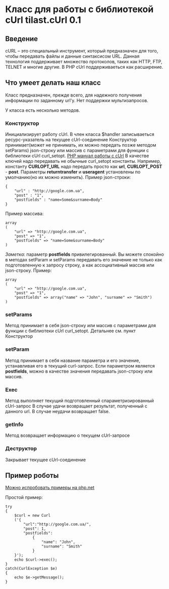 # Класс для работы с библиотекой cUrl tilast.cUrl 0.1

## Введение
cURL – это специальный инструмент, который предназначен для того, чтобы передавать файлы и данные синтаксисом URL.
Данная технология поддерживает множество протоколов, таких как HTTP, FTP, TELNET и многие другие.
В PHP cUrl поддерживаеться как расширение.

## Что умеет делать наш класс
Класс предназначен, прежде всего, для надежного получения информации по заданному url'у.
Нет поддержки мультизапросов.

У класса есть несколько методов.

### Конструктор
Инициализирует работу cUrl. В член класса $handler записываеться ресурс-указатель на текущее cUrl-соединение
Конструктор принимает(может не принимать, их можно передать позже методом setParams) json-строку или массив с параметрами для функции с библиотеки cUrl curl_setopt.
[PHP мануал работы с cUrl](http://php.net/manual/en/book.curl.php)
В качестве ключей надо передавать не обычные curl_setopt константы. Например, константу **CURLOPT_URL** надо передать
просто как **url**, **CURLOPT_POST** - **post**.
Параметры **returntransfer** и **useragent** установлены по умолчанию(но их можно изменить).
Пример json-строки:

    {
        "url" : "http://google.com.ua",
        "post" : "1",
        "postfields" : "name=Some&surname=Body"
    }
    
Пример массива:

    array
    (
        "url" => "http://google.com.ua",
        "post" => "1",
        "postfields" => "name=Some&surname=Body"
    )

*Заметка*: параметр **postfields** привилегированный. 
Вы можете спокойно в методах setParam и setParams передавать его значение не только как подготовленную к запросу строку,
а как ассоциативный массив или json-строку. Пример:

    array
    (
        "url" => "http://google.com.ua",
        "post" => "1",
        "postfields" => array("name" => "John", "surname" => "Smith")
    )


### setParams
Метод принимает в себя json-строку или массив с параметрами для функции с библиотеки cUrl curl_setopt.
Детальнее см. пункт Конструктор

### setParam
Метод принимает в себя название параметра и его значение, устанавливая его в текущий curl-запрос.
Если параметром является **postfields**, можно в качестве значения передавать json-строку или массив. 

### Exec
Метод выполняет текущий подготовленный спараметризированный cUrl-запрос
В случае удачи возвращает результат, полученный с данного url.
В случае неудачи возвращает false.

### getInfo
Метод возвращает информацию о текущем cUrl-запросе

### Деструктор
Закрывает текущее cUrl-соединение

## Пример роботы
[Можно испробовать примеры на php.net](http://php.net/manual/en/curl.examples.php)

Простой пример:

    try
    {
        $curl = new Curl
        ('{
            "url":"http://google.com.ua/",
            "post": 1,
            "postfields": 
                {
                    "name": "John",
                    "surname": "Smith"
                }
        }');
        echo $curl->exec();
    }
    catch(CurlException $e)
    {
        echo $e->getMessage();
    }
